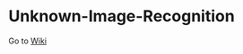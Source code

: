 # Unknown-Image-Recognition

Go to [Wiki](https://github.com/SanJoao/Unknown-Image-Recognition/wiki)
